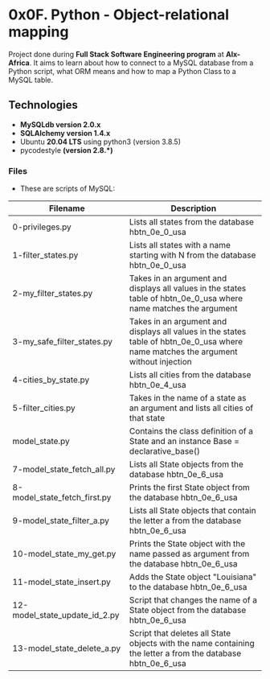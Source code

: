 # **0x0F. Python - Object-relational mapping**

Project done during **Full Stack Software Engineering program** at **Alx-Africa**. It aims to learn about how to connect to a MySQL database from a Python script, what ORM means and how to map a Python Class to a MySQL table.

## **Technologies**
- **MySQLdb version 2.0.x**
- **SQLAlchemy version 1.4.x**
-  Ubuntu **20.04 LTS** using python3 (version 3.8.5)
- pycodestyle **(version 2.8.*)**

### **Files**

- These are scripts of MySQL:

|Filename | Description|
|---------|------------|
|0-privileges.py|	Lists all states from the database hbtn_0e_0_usa
|1-filter_states.py|	Lists all states with a name starting with N from the database hbtn_0e_0_usa
|2-my_filter_states.py|	Takes in an argument and displays all values in the states table of hbtn_0e_0_usa where name matches the argument
|3-my_safe_filter_states.py|	Takes in an argument and displays all values in the states table of hbtn_0e_0_usa where name matches the argument without injection
|4-cities_by_state.py|	Lists all cities from the database hbtn_0e_4_usa
|5-filter_cities.py|	Takes in the name of a state as an argument and lists all cities of that state
|model_state.py|	Contains the class definition of a State and an instance Base = declarative_base()
|7-model_state_fetch_all.py|	Lists all State objects from the database hbtn_0e_6_usa
|8-model_state_fetch_first.py|	Prints the first State object from the database hbtn_0e_6_usa
|9-model_state_filter_a.py|	Lists all State objects that contain the letter a from the database hbtn_0e_6_usa
|10-model_state_my_get.py|	Prints the State object with the name passed as argument from the database hbtn_0e_6_usa
|11-model_state_insert.py|	Adds the State object "Louisiana" to the database hbtn_0e_6_usa
|12-model_state_update_id_2.py|	Script that changes the name of a State object from the database hbtn_0e_6_usa
|13-model_state_delete_a.py|	Script that deletes all State objects with the name containing the letter a from the database hbtn_0e_6_usa
